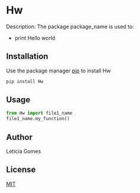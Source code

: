 # Hw

Description: 
The package package_name is used to:
- print Hello world

## Installation

Use the package manager [pip](https://pip.pypa.io/en/stable/) to install Hw

```bash
pip install Hw
```

## Usage

```python
from Hw import file1_name
file1_name.my_function()
```

## Author
Leticia Gomes

## License
[MIT](https://choosealicense.com/licenses/mit/)